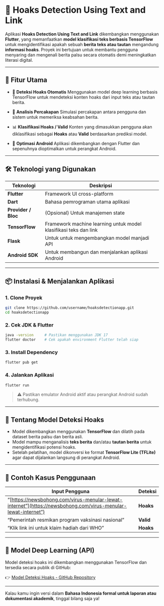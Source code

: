

# 📱 Hoaks Detection Using Text and Link

Aplikasi **Hoaks Detection Using Text and Link** dikembangkan menggunakan **Flutter**, yang memanfaatkan **model klasifikasi teks berbasis TensorFlow** untuk mengidentifikasi apakah sebuah **berita teks atau tautan** mengandung **informasi hoaks**. Proyek ini bertujuan untuk membantu pengguna menyaring dan mengenali berita palsu secara otomatis demi meningkatkan literasi digital.

---

## 🚀 Fitur Utama

* 🧠 **Deteksi Hoaks Otomatis**
  Menggunakan model deep learning berbasis TensorFlow untuk mendeteksi konten hoaks dari input teks atau tautan berita.

* 💬 **Analisis Percakapan**
  Simulasi percakapan antara pengguna dan sistem untuk memeriksa keabsahan berita.

* 📊 **Klasifikasi Hoaks / Valid**
  Konten yang dimasukkan pengguna akan diklasifikasi sebagai **Hoaks** atau **Valid** berdasarkan prediksi model.

* 📱 **Optimasi Android**
  Aplikasi dikembangkan dengan Flutter dan sepenuhnya dioptimalkan untuk perangkat Android.

---

## 🛠 Teknologi yang Digunakan

| Teknologi           | Deskripsi                                                        |
| ------------------- | ---------------------------------------------------------------- |
| **Flutter**         | Framework UI cross-platform                                      |
| **Dart**            | Bahasa pemrograman utama aplikasi                                |
| **Provider / Bloc** | (Opsional) Untuk manajemen state                                 |
| **TensorFlow**      | Framework machine learning untuk model klasifikasi teks dan link |
| **Flask**           | Untuk untuk mengembangkan model manjadi API                      |
| **Android SDK**     | Untuk membangun dan menjalankan aplikasi Android                 |

---

## 📦 Instalasi & Menjalankan Aplikasi

### 1. Clone Proyek

```bash
git clone https://github.com/username/hoaksdetectionapp.git
cd hoaksdetectionapp
```

### 2. Cek JDK & Flutter

```bash
java -version     # Pastikan menggunakan JDK 17
flutter doctor    # Cek apakah environment Flutter telah siap
```

### 3. Install Dependency

```bash
flutter pub get
```

### 4. Jalankan Aplikasi

```bash
flutter run
```

> ⚠️ Pastikan emulator Android aktif atau perangkat Android sudah terhubung.

---

## 🤖 Tentang Model Deteksi Hoaks

* Model dikembangkan menggunakan **TensorFlow** dan dilatih pada dataset berita palsu dan berita asli.
* Model mampu menganalisis **teks berita** dan/atau **tautan berita** untuk mengidentifikasi potensi hoaks.
* Setelah pelatihan, model dikonversi ke format **TensorFlow Lite (TFLite)** agar dapat dijalankan langsung di perangkat Android.

---

## 🧪 Contoh Kasus Penggunaan

| Input Pengguna                                                                                                | Deteksi   |
| ------------------------------------------------------------------------------------------------------------- | --------- |
| “[https://newsbohong.com/virus-menular-lewat-internet”](https://newsbohong.com/virus-menular-lewat-internet”) | **Hoaks** |
| “Pemerintah resmikan program vaksinasi nasional”                                                              | **Valid** |
| “Klik link ini untuk klaim hadiah dari WHO”                                                                   | **Hoaks** |

---

## 🔗 Model Deep Learning (API)

Model deteksi hoaks ini dikembangkan menggunakan TensorFlow dan tersedia secara publik di GitHub:

👉 [Model Deteksi Hoaks - GitHub Repository](https://github.com/muhammadzuama/modelDeteksiHoaks.git)

---

Kalau kamu ingin versi dalam **Bahasa Indonesia formal untuk laporan atau dokumentasi akademik**, tinggal bilang saja ya!
